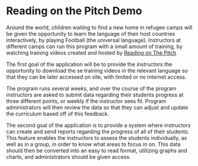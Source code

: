 # Reading on the Pitch Demo

Around the world, children waiting to find a new home in refugee camps will be given the opportunity to learn the language of their host countries interactively, by playing Football (the universal language). Instructors at different camps can run this program with a small amount of training, by watching training videos created and hosted by [Reading on The Pitch](readingonthepitch.org) 

The first goal of the application will be to provide the instructors the opportunity to download the
se training videos in the relevant language so that they can be later accessed on site, with limited or no internet access.

The program runs several weeks, and over the course of the program instructors are asked to submit data regarding their students progress at three different points, or weekly if the instructor sees fit. Program administrators will then review the data so that they can adjust and update the curriculum based off of this feedback.

The second goal of the application is to provide a system where instructors can create and send reports regarding the progress of all of their students. This feature enables the instructors to assess the students individually, as well as in a group, in order to know what areas to focus in on. This data should then be converted into an easy to read format, utilizing graphs and charts, and administrators should be given access.
